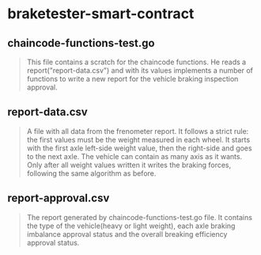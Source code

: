 # braketester-smart-contract

## chaincode-functions-test.go

> This file contains a scratch for the chaincode functions. He reads a report("report-data.csv") and with its values implements a number of functions to write a new report for the vehicle braking inspection approval.

## report-data.csv

> A file with all data from the frenometer report. It follows a strict rule: the first values must be the weight measured in each wheel. It starts with the first axle left-side weight value, then the right-side and goes to the next axle. The vehicle can contain as many axis as it wants. Only after all weight values written it writes the braking forces, following the same algorithm as before.

## report-approval.csv

> The report generated by chaincode-functions-test.go file. It contains the type of the vehicle(heavy or light weight), each axle braking imbalance approval status and the overall breaking efficiency approval status.
